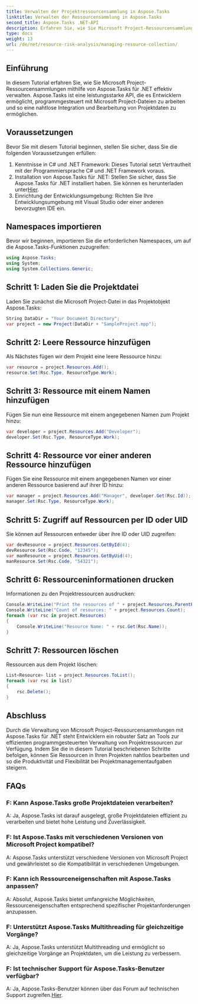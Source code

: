 ```yaml
---
title: Verwalten der Projektressourcensammlung in Aspose.Tasks
linktitle: Verwalten der Ressourcensammlung in Aspose.Tasks
second_title: Aspose.Tasks .NET-API
description: Erfahren Sie, wie Sie Microsoft Project-Ressourcensammlungen in .NET mithilfe der Aspose.Tasks-API effizient verwalten. Steigern Sie Produktivität und Flexibilität.
type: docs
weight: 13
url: /de/net/resource-risk-analysis/managing-resource-collection/
---
```

## Einführung
In diesem Tutorial erfahren Sie, wie Sie Microsoft Project-Ressourcensammlungen mithilfe von Aspose.Tasks für .NET effektiv verwalten. Aspose.Tasks ist eine leistungsstarke API, die es Entwicklern ermöglicht, programmgesteuert mit Microsoft Project-Dateien zu arbeiten und so eine nahtlose Integration und Bearbeitung von Projektdaten zu ermöglichen.
## Voraussetzungen
Bevor Sie mit diesem Tutorial beginnen, stellen Sie sicher, dass Sie die folgenden Voraussetzungen erfüllen:
1. Kenntnisse in C# und .NET Framework: Dieses Tutorial setzt Vertrautheit mit der Programmiersprache C# und .NET Framework voraus.
2. Installation von Aspose.Tasks für .NET: Stellen Sie sicher, dass Sie Aspose.Tasks für .NET installiert haben. Sie können es herunterladen unter[Hier](https://releases.aspose.com/tasks/net/).
3. Einrichtung der Entwicklungsumgebung: Richten Sie Ihre Entwicklungsumgebung mit Visual Studio oder einer anderen bevorzugten IDE ein.

## Namespaces importieren
Bevor wir beginnen, importieren Sie die erforderlichen Namespaces, um auf die Aspose.Tasks-Funktionen zuzugreifen:
```csharp
using Aspose.Tasks;
using System;
using System.Collections.Generic;


```

## Schritt 1: Laden Sie die Projektdatei
Laden Sie zunächst die Microsoft Project-Datei in das Projektobjekt Aspose.Tasks:
```csharp
String DataDir = "Your Document Directory";
var project = new Project(DataDir + "SampleProject.mpp");
```
## Schritt 2: Leere Ressource hinzufügen
Als Nächstes fügen wir dem Projekt eine leere Ressource hinzu:
```csharp
var resource = project.Resources.Add();
resource.Set(Rsc.Type, ResourceType.Work);
```
## Schritt 3: Ressource mit einem Namen hinzufügen
Fügen Sie nun eine Ressource mit einem angegebenen Namen zum Projekt hinzu:
```csharp
var developer = project.Resources.Add("Developer");
developer.Set(Rsc.Type, ResourceType.Work);
```
## Schritt 4: Ressource vor einer anderen Ressource hinzufügen
Fügen Sie eine Ressource mit einem angegebenen Namen vor einer anderen Ressource basierend auf ihrer ID hinzu:
```csharp
var manager = project.Resources.Add("Manager", developer.Get(Rsc.Id));
manager.Set(Rsc.Type, ResourceType.Work);
```
## Schritt 5: Zugriff auf Ressourcen per ID oder UID
Sie können auf Ressourcen entweder über ihre ID oder UID zugreifen:
```csharp
var devResource = project.Resources.GetById(4);
devResource.Set(Rsc.Code, "12345");
var manResource = project.Resources.GetByUid(4);
manResource.Set(Rsc.Code, "54321");
```
## Schritt 6: Ressourceninformationen drucken
Informationen zu den Projektressourcen ausdrucken:
```csharp
Console.WriteLine("Print the resources of " + project.Resources.ParentProject.Get(Prj.Name) + " project.");
Console.WriteLine("Count of resources: " + project.Resources.Count);
foreach (var rsc in project.Resources)
{
    Console.WriteLine("Resource Name: " + rsc.Get(Rsc.Name));
}
```
## Schritt 7: Ressourcen löschen
Ressourcen aus dem Projekt löschen:
```csharp
List<Resource> list = project.Resources.ToList();
foreach (var rsc in list)
{
    rsc.Delete();
}
```

## Abschluss
Durch die Verwaltung von Microsoft Project-Ressourcensammlungen mit Aspose.Tasks für .NET steht Entwicklern ein robuster Satz an Tools zur effizienten programmgesteuerten Verwaltung von Projektressourcen zur Verfügung. Indem Sie die in diesem Tutorial beschriebenen Schritte befolgen, können Sie Ressourcen in Ihren Projekten nahtlos bearbeiten und so die Produktivität und Flexibilität bei Projektmanagementaufgaben steigern.
## FAQs
### F: Kann Aspose.Tasks große Projektdateien verarbeiten?

A: Ja, Aspose.Tasks ist darauf ausgelegt, große Projektdateien effizient zu verarbeiten und bietet hohe Leistung und Zuverlässigkeit.

### F: Ist Aspose.Tasks mit verschiedenen Versionen von Microsoft Project kompatibel?

A: Aspose.Tasks unterstützt verschiedene Versionen von Microsoft Project und gewährleistet so die Kompatibilität in verschiedenen Umgebungen.

### F: Kann ich Ressourceneigenschaften mit Aspose.Tasks anpassen?

A: Absolut, Aspose.Tasks bietet umfangreiche Möglichkeiten, Ressourceneigenschaften entsprechend spezifischer Projektanforderungen anzupassen.

### F: Unterstützt Aspose.Tasks Multithreading für gleichzeitige Vorgänge?

A: Ja, Aspose.Tasks unterstützt Multithreading und ermöglicht so gleichzeitige Vorgänge an Projektdaten, um die Leistung zu verbessern.

### F: Ist technischer Support für Aspose.Tasks-Benutzer verfügbar?

 A: Ja, Aspose.Tasks-Benutzer können über das Forum auf technischen Support zugreifen.[Hier](https://forum.aspose.com/c/tasks/15).
